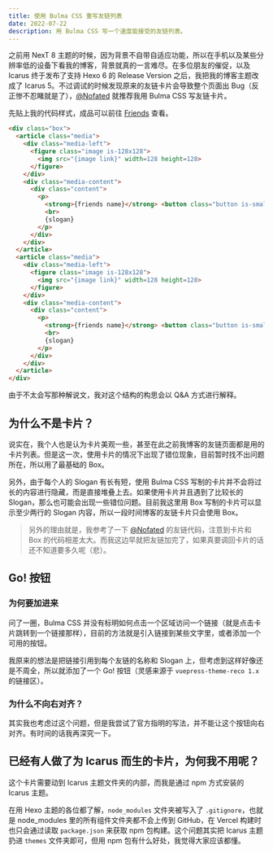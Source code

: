 ```yaml
---
title: 使用 Bulma CSS 重写友链列表
date: 2022-07-22
description: 用 Bulma CSS 写一个速度能接受的友链列表。
---
```


之前用 NexT 8 主题的时候，因为背景不自带自适应功能，所以在手机以及某些分辨率低的设备下看我的博客，背景就真的一言难尽。在多位朋友的催促，以及 Icarus 终于发布了支持 Hexo 6 的 Release Version 之后，我把我的博客主题改成了 Icarus 5。不过调试的时候发现原来的友链卡片会导致整个页面出 Bug（反正惨不忍睹就是了），[@Nofated](https://blog.nofated.win) 就推荐我用 Bulma CSS 写友链卡片。

<!--more-->

先贴上我的代码样式，成品可以前往 [Friends](/friends) 查看。

``` html
<div class="box">
  <article class="media">
    <div class="media-left">
      <figure class="image is-128x128">
        <img src="{image link}" width=128 height=128>
      </figure>
    </div>
    <div class="media-content">
      <div class="content">
        <p>
          <strong>{friends name}</strong> <button class="button is-small is-link"><a href="{website link}">Go!</a></button>
          <br>
          {slogan}
        </p>
      </div>
    </div>
  </article>
  <article class="media">
    <div class="media-left">
      <figure class="image is-128x128">
        <img src="{image link}" width=128 height=128>
      </figure>
    </div>
    <div class="media-content">
      <div class="content">
        <p>
          <strong>{friends name}</strong> <button class="button is-small is-link"><a href="{website link}">Go!</a></button>
          <br>
          {slogan}
        </p>
      </div>
    </div>
  </article>
</div>
```

由于不太会写那种解说文，我对这个结构的构思会以 Q&A 方式进行解释。

## 为什么不是卡片？

说实在，我个人也是认为卡片美观一些，甚至在此之前我博客的友链页面都是用的卡片列表。但是这一次，使用卡片的情况下出现了错位现象，目前暂时找不出问题所在，所以用了最基础的 Box。

另外，由于每个人的 Slogan 有长有短，使用 Bulma CSS 写制的卡片并不会将过长的内容进行隐藏，而是直接堆叠上去。如果使用卡片并且遇到了比较长的 Slogan，那么也可能会出现一些错位问题。目前我这里用 Box 写制的卡片可以显示至少两行的 Slogan 内容，所以一段时间博客的友链卡片只会使用 Box。

> 另外的理由就是，我参考了一下 [@Nofated](https://blog.nofated.win) 的友链代码，注意到卡片和 Box 的代码相差太大。而我这边早就把友链加完了，如果真要调回卡片的话还不知道要多久呢（悲）。

## Go! 按钮

### 为何要加进来

问了一圈，Bulma CSS 并没有标明如何点击一个区域访问一个链接（就是点击卡片跳转到一个链接那样），目前的方法就是引入链接到某些文字里，或者添加一个可用的按钮。

我原来的想法是把链接引用到每个友链的名称和 Slogan 上，但考虑到这样好像还是不周全，所以就添加了一个 Go! 按钮（灵感来源于 `vuepress-theme-reco 1.x` 的链接区）。

### 为什么不向右对齐？

其实我也考虑过这个问题，但是我尝试了官方指明的写法，并不能让这个按钮向右对齐。有时间的话我再深究一下。

## 已经有人做了为 Icarus 而生的卡片，为何我不用呢？

这个卡片需要动到 Icarus 主题文件夹的内部，而我是通过 npm 方式安装的 Icarus 主题。

在用 Hexo 主题的各位都了解，`node_modules` 文件夹被写入了 `.gitignore`，也就是 node_modules 里的所有组件文件夹都不会上传到 GitHub，在 Vercel 构建时也只会通过读取 `package.json` 来获取 npm 包构建。这个问题其实把 Icarus 主题扔进 `themes` 文件夹即可，但用 npm 包有什么好处，我觉得大家应该都懂。 